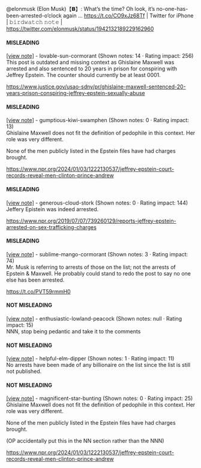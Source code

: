 @elonmusk (Elon Musk)【𝗕】: What’s the time? Oh look, it’s no-one-has-been-arrested-o’clock again … https://t.co/CO9xJz68Tf | Twitter for iPhone | 𝚋𝚒𝚛𝚍𝚠𝚊𝚝𝚌𝚑 𝚗𝚘𝚝𝚎 | https://twitter.com/elonmusk/status/1942132189229162960

#### MISLEADING

[[view note]](https://x.com/i/birdwatch/n/1942249188395504040) - lovable-sun-cormorant (Shown notes: 14 · Rating impact: 256)\
This post is outdated and missing context as Ghislaine Maxwell was arrested and also sentenced to 20 years in prison for conspiring with Jeffrey Epstein. The counter should currently be at least 0001.

https://www.justice.gov/usao-sdny/pr/ghislaine-maxwell-sentenced-20-years-prison-conspiring-jeffrey-epstein-sexually-abuse

#### MISLEADING

[[view note]](https://x.com/i/birdwatch/n/1942255570935062805) - gumptious-kiwi-swamphen (Shown notes: 0 · Rating impact: 13)\
Ghislaine Maxwell does not fit the definition of pedophile in this context. Her role was very different. 

 None of the men publicly listed in the Epstein files have had charges brought. 

https://www.npr.org/2024/01/03/1222130537/jeffrey-epstein-court-records-reveal-men-clinton-prince-andrew

#### MISLEADING

[[view note]](https://x.com/i/birdwatch/n/1942318905747263779) - generous-cloud-stork (Shown notes: 0 · Rating impact: 144)\
Jeffery Epistein  was indeed arrested.  

https://www.npr.org/2019/07/07/739260129/reports-jeffrey-epstein-arrested-on-sex-trafficking-charges

#### MISLEADING

[[view note]](https://x.com/i/birdwatch/n/1942322056231530665) - sublime-mango-cormorant (Shown notes: 3 · Rating impact: 74)\
Mr. Musk is referring to arrests of those on the list; not the arrests of Epstein & Maxwell.  He probably could stand to redo the post to say no one else has been arrested.

https://t.co/PVT59rmmH0

#### NOT MISLEADING

[[view note]](https://x.com/i/birdwatch/n/1942740860531270079) - enthusiastic-lowland-peacock (Shown notes: null · Rating impact: 15)\
NNN, stop being pedantic and take it to the comments

#### NOT MISLEADING

[[view note]](https://x.com/i/birdwatch/n/1942740159755407583) - helpful-elm-dipper (Shown notes: 1 · Rating impact: 11)\
No arrests have been made of any billionaire on the list since the list is still not published. 

#### NOT MISLEADING

[[view note]](https://x.com/i/birdwatch/n/1942315091870781442) - magnificent-star-bunting (Shown notes: 0 · Rating impact: 25)\
Ghislaine Maxwell does not fit the definition of pedophile in this context. Her role was very different. 

 None of the men publicly listed in the Epstein files have had charges brought. 

(OP accidentally put this in the NN section rather than the NNN)

https://www.npr.org/2024/01/03/1222130537/jeffrey-epstein-court-records-reveal-men-clinton-prince-andrew
